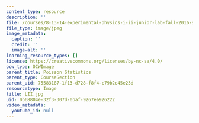 ```yaml
---
content_type: resource
description: ''
file: /courses/8-13-14-experimental-physics-i-ii-junior-lab-fall-2016-spring-2017/0b68804e32f3307d0baf9267ea926222_LII.jpg
file_type: image/jpeg
image_metadata:
  caption: ''
  credit: ''
  image-alt: ''
learning_resource_types: []
license: https://creativecommons.org/licenses/by-nc-sa/4.0/
ocw_type: OCWImage
parent_title: Poisson Statistics
parent_type: CourseSection
parent_uid: 75583187-1f13-d728-f8f4-c79b2c45e23d
resourcetype: Image
title: LII.jpg
uid: 0b68804e-32f3-307d-0baf-9267ea926222
video_metadata:
  youtube_id: null
---
```


